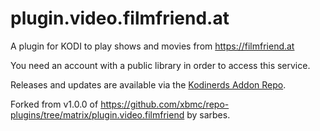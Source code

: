 # plugin.video.filmfriend.at

A plugin for KODI to play shows and movies from https://filmfriend.at

You need an account with a public library in order to access this service.

Releases and updates are available via the [Kodinerds Addon Repo](https://repo.kodinerds.net/).

Forked from v1.0.0 of https://github.com/xbmc/repo-plugins/tree/matrix/plugin.video.filmfriend by sarbes.
